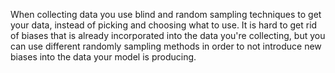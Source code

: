 When collecting data you use blind and random sampling techniques to get your data, instead of picking and choosing what to use. It is hard to get rid of biases that is already incorporated into the data you're collecting, but you can use different randomly sampling methods in order to not introduce new biases into the data your model is producing.